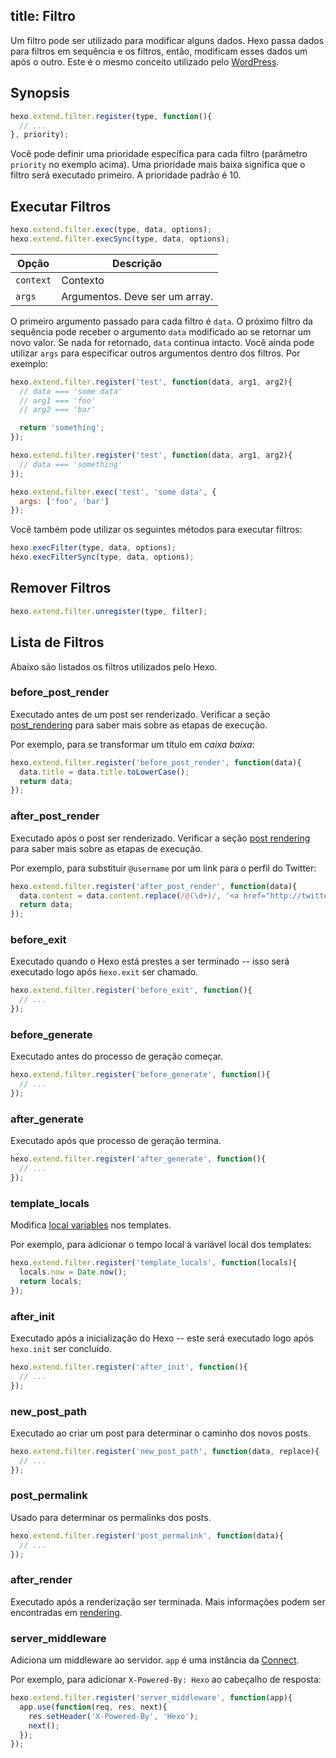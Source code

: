 title: Filtro
---
Um filtro pode ser utilizado para modificar alguns dados. Hexo passa dados para filtros em sequência e os filtros, então, modificam esses dados um após o outro. Este é o mesmo conceito utilizado pelo [WordPress](http://codex.wordpress.org/Plugin_API#Filters).


## Synopsis

``` js
hexo.extend.filter.register(type, function(){
  // ...
}, priority);
```

Você pode definir uma prioridade específica para cada filtro (parâmetro `priority` no exemplo acima). Uma prioridade mais baixa significa que o filtro será executado primeiro. A prioridade padrão é 10. 

## Executar Filtros

``` js
hexo.extend.filter.exec(type, data, options);
hexo.extend.filter.execSync(type, data, options);
```

Opção | Descrição
--- | ---
`context` | Contexto
`args` | Argumentos. Deve ser um array.

O primeiro argumento passado para cada filtro é `data`. O próximo filtro da sequência pode receber o argumento `data` modificado ao se retornar um novo valor. Se nada for retornado, `data` continua intacto. Você ainda pode utilizar `args` para especificar outros argumentos dentro dos filtros. Por exemplo:

``` js
hexo.extend.filter.register('test', function(data, arg1, arg2){
  // data === 'some data'
  // arg1 === 'foo'
  // arg2 === 'bar'

  return 'something';
});

hexo.extend.filter.register('test', function(data, arg1, arg2){
  // data === 'something'
});

hexo.extend.filter.exec('test', 'some data', {
  args: ['foo', 'bar']
});
```

Você também pode utilizar os seguintes métodos para executar filtros:

``` js
hexo.execFilter(type, data, options);
hexo.execFilterSync(type, data, options);
```

## Remover Filtros

``` js
hexo.extend.filter.unregister(type, filter);
```

## Lista de Filtros

Abaixo são listados os filtros utilizados pelo Hexo.

### before_post_render

Executado antes de um post ser renderizado. Verificar a seção [post_rendering](posts.html#Render) para saber mais sobre as etapas de execução. 

Por exemplo, para se transformar um título em _caixa baixa_:

``` js
hexo.extend.filter.register('before_post_render', function(data){
  data.title = data.title.toLowerCase();
  return data;
});
```

### after_post_render

Executado após o post ser renderizado. Verificar a seção [post rendering](posts.html#Render) para saber mais sobre as etapas de execução.  

Por exemplo, para substituir `@username` por um link para o perfil do Twitter:

``` js
hexo.extend.filter.register('after_post_render', function(data){
  data.content = data.content.replace(/@(\d+)/, '<a href="http://twitter.com/$1">#$1</a>');
  return data;
});
```

### before_exit

Executado quando o Hexo está prestes a ser terminado -- isso será executado logo após `hexo.exit` ser chamado.

``` js
hexo.extend.filter.register('before_exit', function(){
  // ...
});
```

### before_generate

Executado antes do processo de geração começar.

``` js
hexo.extend.filter.register('before_generate', function(){
  // ...
});
```

### after_generate

Executado após que processo de geração termina.

``` js
hexo.extend.filter.register('after_generate', function(){
  // ...
});
```

### template_locals

Modifica [local variables](../docs/variables.html) nos templates.

Por exemplo, para adicionar o tempo local à variável local dos templates:

``` js
hexo.extend.filter.register('template_locals', function(locals){
  locals.now = Date.now();
  return locals;
});
```

### after_init

Executado após a inicialização do Hexo -- este será executado logo após `hexo.init` ser concluído.

``` js
hexo.extend.filter.register('after_init', function(){
  // ...
});
```

### new_post_path

Executado ao criar um post para determinar o caminho dos novos posts.

``` js
hexo.extend.filter.register('new_post_path', function(data, replace){
  // ...
});
```

### post_permalink

Usado para determinar os permalinks dos posts.

``` js
hexo.extend.filter.register('post_permalink', function(data){
  // ...
});
```

### after_render

Executado após a renderização ser terminada. Mais informações podem ser encontradas em [rendering](rendering.html#after_render_Filters).

### server_middleware

Adiciona um middleware ao servidor. `app` é uma instância da [Connect].

Por exemplo, para adicionar `X-Powered-By: Hexo` ao cabeçalho de resposta: 

``` js
hexo.extend.filter.register('server_middleware', function(app){
  app.use(function(req, res, next){
    res.setHeader('X-Powered-By', 'Hexo');
    next();
  });
});
```

[Connect]: https://github.com/senchalabs/connect
